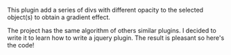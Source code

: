 This plugin add a series of divs with different opacity to the selected object(s) to obtain a gradient effect.

The project has the same algorithm of others similar plugins. I decided to write it to learn how to write a jquery plugin. The result is pleasant so here's the code!